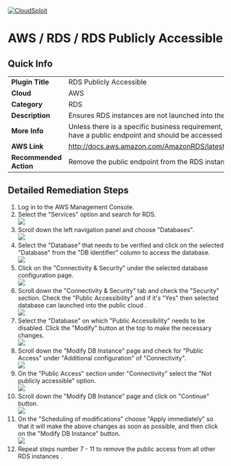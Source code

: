 [![CloudSploit](https://cloudsploit.com/img/logo-new-big-text-100.png "CloudSploit")](https://cloudsploit.com)

# AWS / RDS / RDS Publicly Accessible

## Quick Info

| | |
|-|-|
| **Plugin Title** | RDS Publicly Accessible |
| **Cloud** | AWS |
| **Category** | RDS |
| **Description** | Ensures RDS instances are not launched into the public cloud |
| **More Info** | Unless there is a specific business requirement, RDS instances should not have a public endpoint and should be accessed from within a VPC only. |
| **AWS Link** | http://docs.aws.amazon.com/AmazonRDS/latest/UserGuide/USER_VPC.html |
| **Recommended Action** | Remove the public endpoint from the RDS instance |

## Detailed Remediation Steps
1. Log in to the AWS Management Console.
2. Select the "Services" option and search for RDS. </br> <img src="/resources/aws/rds/rds-publicly-accessible/step2.png"/>
3. Scroll down the left navigation panel and choose "Databases". </br> <img src="/resources/aws/rds/rds-publicly-accessible/step3.png"/>
4. Select the "Database" that needs to be verified and click on the selected "Database" from the "DB identifier" column to access the database.</br><img src="/resources/aws/rds/rds-publicly-accessible/step4.png"/>
5. Click on the "Connectivity & Security" under the selected database configuration page.</br><img src="/resources/aws/rds/rds-publicly-accessible/step5.png"/>
6. Scroll down the "Connectivity & Security" tab and check the "Security" section. Check the "Public Accessibility" and if it's "Yes" then selected database can launched into the public cloud .</br><img src="/resources/aws/rds/rds-publicly-accessible/step6.png"/>
7. Select the "Database" on which "Public Accessibility" needs to be disabled. Click the "Modify" button at the top to make the necessary changes.</br><img src="/resources/aws/rds/rds-publicly-accessible/step7.png"/>
8. Scroll down the "Modify DB Instance" page and check for "Public Access" under "Additional configuration" of "Connectivity".</br><img src="/resources/aws/rds/rds-publicly-accessible/step8.png"/>
9. On the "Public Access" section under "Connectivity" select the "Not publicly accessible" option.</br><img src="/resources/aws/rds/rds-publicly-accessible/step9.png"/>
10. Scroll down the "Modify DB Instance" page and click on "Continue" button. </br><img src="/resources/aws/rds/rds-publicly-accessible/step10.png"/>
11. On the "Scheduling of modifications" choose "Apply immediately" so that it will make the above changes as soon as possible, and then click on the "Modify DB Instance" button. </br><img src="/resources/aws/rds/rds-publicly-accessible/step11.png"/>
12. Repeat steps number 7 - 11 to remove the public access from all other RDS instances .</br>
